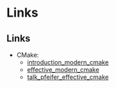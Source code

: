 Links
=====


Links
-----

[introduction_modern_cmake]: https://cliutils.gitlab.io/modern-cmake/
[effective_modern_cmake]: https://gist.github.com/mbinna/c61dbb39bca0e4fb7d1f73b0d66a4fd1
[talk_pfeifer_effective_cmake]: https://www.youtube.com/watch?v=bsXLMQ6WgIk

* CMake:
  * [introduction_modern_cmake]
  * [effective_modern_cmake]
  * [talk_pfeifer_effective_cmake]
  